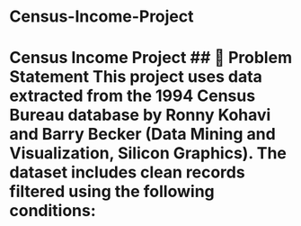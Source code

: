 # Census-Income-Project
# Census Income Project  ## 🧠 Problem Statement  This project uses data extracted from the 1994 Census Bureau database by Ronny Kohavi and Barry Becker (Data Mining and Visualization, Silicon Graphics).   The dataset includes clean records filtered using the following conditions:
